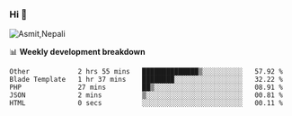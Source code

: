 ### Hi 👋

![Asmit,Nepali](https://media.giphy.com/media/L8K62iTDkzGX6/giphy.gif)
<!--
**asmit99nepali/asmit99nepali** is a ✨ _special_ ✨ repository because its `README.md` (this file) appears on your GitHub profile.

Here are some ideas to get you started:

- 🔭 I’m currently working on ...
- 🌱 I’m currently learning ...
- 👯 I’m looking to collaborate on ...
- 🤔 I’m looking for help with ...
- 💬 Ask me about ...
- 📫 How to reach me: ...
- 😄 Pronouns: ...
- ⚡ Fun fact: ...
-->


📊 **Weekly development breakdown**
<!--START_SECTION:waka-->

```text
Other            2 hrs 55 mins   ██████████████▒░░░░░░░░░░   57.92 %
Blade Template   1 hr 37 mins    ████████░░░░░░░░░░░░░░░░░   32.22 %
PHP              27 mins         ██▒░░░░░░░░░░░░░░░░░░░░░░   08.91 %
JSON             2 mins          ▒░░░░░░░░░░░░░░░░░░░░░░░░   00.81 %
HTML             0 secs          ░░░░░░░░░░░░░░░░░░░░░░░░░   00.11 %
```

<!--END_SECTION:waka-->

